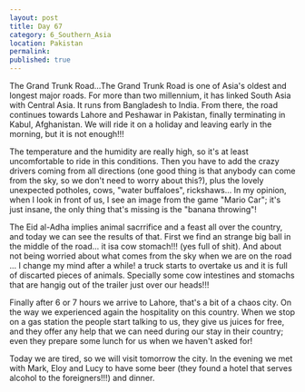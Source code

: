 ```yaml
---
layout: post
title: Day 67
category: 6_Southern_Asia
location: Pakistan
permalink: 
published: true
---
```


The Grand Trunk Road...The Grand Trunk Road is one of Asia's oldest and longest major roads. For more than two millennium, it has linked South Asia with Central Asia. It runs from Bangladesh to India. From there, the road continues towards Lahore and Peshawar in Pakistan, finally terminating in Kabul, Afghanistan. We will ride it on a holiday and leaving early in the morning, but it is not enough!!!

The temperature and the humidity are really high, so it's at least uncomfortable to ride in this conditions. Then you have to add the crazy drivers coming from all directions (one good thing is that anybody can come from the sky, so we don't need to worry about this?), plus the lovely unexpected potholes, cows, "water buffaloes", rickshaws... In my opinion, when I look in front of us, I see an image from the game "Mario Car"; it's just insane, the only thing that's missing is the "banana throwing"!

The Eid al-Adha implies animal sacrrifice and a feast all over the country, and today we can see the results of that. First we find an strange big ball in the middle of the road... it isa cow stomach!!! (yes full of shit). And about not being worried about what comes from the sky when we are on the road ... I change my mind after a while! a truck starts to overtake us and it is full of discarted pieces of animals. Specially some cow intestines and stomachs that are hangig out of the trailer just over our heads!!!

Finally after 6 or 7 hours we arrive to Lahore, that's a bit of a chaos city. On the way we experienced again the hospitality on this country. When we stop on a gas station the people start talking to us, they give us juices for free, and they offer any help that we can need during our stay in their country; even they prepare some lunch for us when we haven't asked for!

Today we are tired, so we will visit tomorrow the city. In the evening we met with Mark, Eloy and Lucy to have some beer (they found a hotel that serves alcohol to the foreigners!!!) and dinner.

<p><a
href="https://lh3.googleusercontent.com/n0SRx2Oq1o4TLpQBFHupB32EWHoXJasnMWIcfKe_zKn3PyTPeo0ntYgMmZueAxJqQuqfj1pRsL4ScaVITaLI2Ghs6dF9f5ScCZTiICw2kn89n8cTGad4Ul5q56LqelirWuJaNLf8FVJwzOFvLGdZhI_Tv7w6Ta7YKsfBzlMsQTGXN-ZmspV5KHJu78vHX4lgXnDdOZCx0iolDfq3OqZNF2ncWS6yvubf_RDoEzb7LOml5Z7ykqRnnx5OaytgnqTP-lDHCTZ-6DqiZjrGHngOsL3cTqddQguaC3xY36LhYqi3U0aEswbavAtkKxrSAsh2Dab3sETHFAkR0IHLu80Ot9yUw_ylLI_ebtPdCpqcKmQpid3F_rYr4Jm6T5YEjdEUprEBini58mqwuYQl8QEiBa1NCOcUuuV9yGO_aRHm3CuqTsLpR0D9UVaO9K0X5hTmQfn3Nl7Gns9wxwCMXxaDrLW0c3660fTyBnoFkZQTr9I5-1QfGM1TTd6mA32FX6C8C2b1MqG-GXJOZonmFbM25K-ofqbzoB3Xyum8T3Ppuf8XoWBAPoqmb9WjcctcS1KTr6FKHIGljsqffKgyehJqKC5hnx3DW76vWzmB5y_2z5FYj627ykzyPdLcsrQxF_7WKdr7dglbaSYC3X1HYid4Gb-H8d-9SP-bLHHjPaCiqvPrqGcpCzFSGF7dsg=w588-h783-no"><img 
src="https://lh3.googleusercontent.com/n0SRx2Oq1o4TLpQBFHupB32EWHoXJasnMWIcfKe_zKn3PyTPeo0ntYgMmZueAxJqQuqfj1pRsL4ScaVITaLI2Ghs6dF9f5ScCZTiICw2kn89n8cTGad4Ul5q56LqelirWuJaNLf8FVJwzOFvLGdZhI_Tv7w6Ta7YKsfBzlMsQTGXN-ZmspV5KHJu78vHX4lgXnDdOZCx0iolDfq3OqZNF2ncWS6yvubf_RDoEzb7LOml5Z7ykqRnnx5OaytgnqTP-lDHCTZ-6DqiZjrGHngOsL3cTqddQguaC3xY36LhYqi3U0aEswbavAtkKxrSAsh2Dab3sETHFAkR0IHLu80Ot9yUw_ylLI_ebtPdCpqcKmQpid3F_rYr4Jm6T5YEjdEUprEBini58mqwuYQl8QEiBa1NCOcUuuV9yGO_aRHm3CuqTsLpR0D9UVaO9K0X5hTmQfn3Nl7Gns9wxwCMXxaDrLW0c3660fTyBnoFkZQTr9I5-1QfGM1TTd6mA32FX6C8C2b1MqG-GXJOZonmFbM25K-ofqbzoB3Xyum8T3Ppuf8XoWBAPoqmb9WjcctcS1KTr6FKHIGljsqffKgyehJqKC5hnx3DW76vWzmB5y_2z5FYj627ykzyPdLcsrQxF_7WKdr7dglbaSYC3X1HYid4Gb-H8d-9SP-bLHHjPaCiqvPrqGcpCzFSGF7dsg=w588-h783-no" class="oversize" alt=""></a></p>


<p><a
href="https://lh3.googleusercontent.com/n4j6eZtXpPxtf5ZHjtwpCNqY6EZrm_D94iTiXNbULZaSYVWkcv6spolDrcawrgZDRBU6JQtoZFK2V39Il9N6vCik9SvygoK_HWShLxe20qLqqualyUOVnoh7aV6JpCXzuDBA57xw0cg0ROGHpWdd5YFWm42vPc0g18zc-7kiL6TNEMhUmHMVCL0AolrOm9iwJt7uOtepFoprMtXD91rpSSoOI_FBPxqOYDgLqNtO3GE0Jl5wz-GGP2iuWR6_OLOocS_RJUv-C0BvbFQiaHULz8zCxT_VPUQkdgxky5Hu12WcKmt38RbhrQo_IljqVSjTUKNRkwttCy48ilJu7cWMdhuPG-Va99gpatGYL3AhNM7sX9yGTHDZuCCnIdUfpt-f65uXWNMvlFdTRBVBbcPTRVwD12mf_DWOgfUGAyAezjeBY2_4NEdatUJZItsChivlcqbmrwAbGDQCVzkMhI_qjnAkhYHXA_3TAGcSnud5M_ulc2NPHb0NeqXuvHBx3qYEs6ZVWV43Rha98jgHDfVL2Wu99Sjs4pNaFcDEJajFptAyJqYhAQTutEf_Ott29hmP1ScvUcLr7vnlaB8j_0x3zQjoRLRg9mMeRKyaXfyXCWr8N2X33lfpI7M0o4X_UlgRuaJn1JhL-h4x4JUOhrFs32GKIUXggExonAvGJDVk923v9Ag2QWy7m9jdRw=w588-h783-no"><img 
src="https://lh3.googleusercontent.com/n4j6eZtXpPxtf5ZHjtwpCNqY6EZrm_D94iTiXNbULZaSYVWkcv6spolDrcawrgZDRBU6JQtoZFK2V39Il9N6vCik9SvygoK_HWShLxe20qLqqualyUOVnoh7aV6JpCXzuDBA57xw0cg0ROGHpWdd5YFWm42vPc0g18zc-7kiL6TNEMhUmHMVCL0AolrOm9iwJt7uOtepFoprMtXD91rpSSoOI_FBPxqOYDgLqNtO3GE0Jl5wz-GGP2iuWR6_OLOocS_RJUv-C0BvbFQiaHULz8zCxT_VPUQkdgxky5Hu12WcKmt38RbhrQo_IljqVSjTUKNRkwttCy48ilJu7cWMdhuPG-Va99gpatGYL3AhNM7sX9yGTHDZuCCnIdUfpt-f65uXWNMvlFdTRBVBbcPTRVwD12mf_DWOgfUGAyAezjeBY2_4NEdatUJZItsChivlcqbmrwAbGDQCVzkMhI_qjnAkhYHXA_3TAGcSnud5M_ulc2NPHb0NeqXuvHBx3qYEs6ZVWV43Rha98jgHDfVL2Wu99Sjs4pNaFcDEJajFptAyJqYhAQTutEf_Ott29hmP1ScvUcLr7vnlaB8j_0x3zQjoRLRg9mMeRKyaXfyXCWr8N2X33lfpI7M0o4X_UlgRuaJn1JhL-h4x4JUOhrFs32GKIUXggExonAvGJDVk923v9Ag2QWy7m9jdRw=w588-h783-no" class="oversize" alt=""></a></p>
